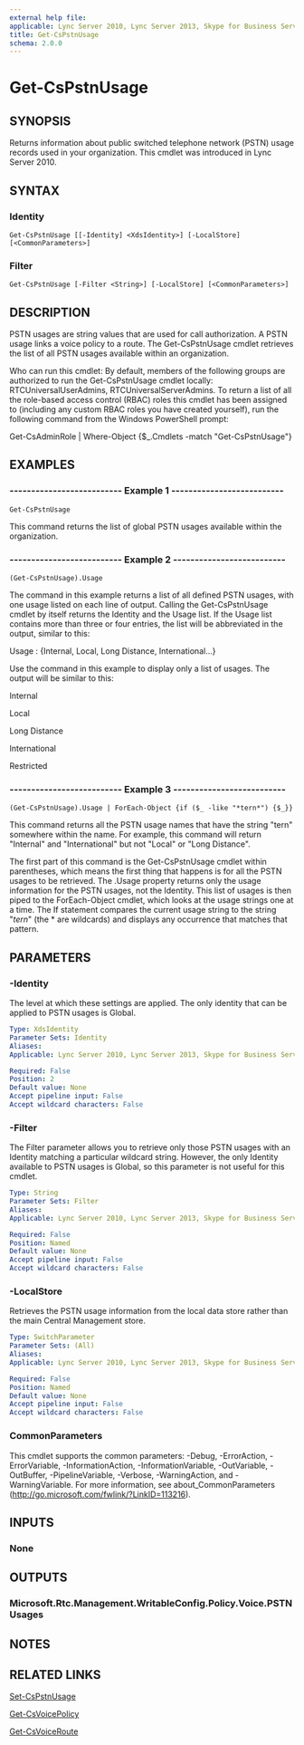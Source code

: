 ```yaml
---
external help file: 
applicable: Lync Server 2010, Lync Server 2013, Skype for Business Server 2015, Skype for Business Server 2019
title: Get-CsPstnUsage
schema: 2.0.0
---
```


# Get-CsPstnUsage

## SYNOPSIS
Returns information about public switched telephone network (PSTN) usage records used in your organization.
This cmdlet was introduced in Lync Server 2010.


## SYNTAX

### Identity
```
Get-CsPstnUsage [[-Identity] <XdsIdentity>] [-LocalStore] [<CommonParameters>]
```

### Filter
```
Get-CsPstnUsage [-Filter <String>] [-LocalStore] [<CommonParameters>]
```

## DESCRIPTION
PSTN usages are string values that are used for call authorization.
A PSTN usage links a voice policy to a route.
The Get-CsPstnUsage cmdlet retrieves the list of all PSTN usages available within an organization.

Who can run this cmdlet: By default, members of the following groups are authorized to run the Get-CsPstnUsage cmdlet locally: RTCUniversalUserAdmins, RTCUniversalServerAdmins.
To return a list of all the role-based access control (RBAC) roles this cmdlet has been assigned to (including any custom RBAC roles you have created yourself), run the following command from the Windows PowerShell prompt:

Get-CsAdminRole | Where-Object {$_.Cmdlets -match "Get-CsPstnUsage"}


## EXAMPLES

### -------------------------- Example 1 --------------------------
```
Get-CsPstnUsage
```

This command returns the list of global PSTN usages available within the organization.

### -------------------------- Example 2 --------------------------
```
(Get-CsPstnUsage).Usage
```

The command in this example returns a list of all defined PSTN usages, with one usage listed on each line of output.
Calling the Get-CsPstnUsage cmdlet by itself returns the Identity and the Usage list.
If the Usage list contains more than three or four entries, the list will be abbreviated in the output, similar to this:

Usage : {Internal, Local, Long Distance, International...}

Use the command in this example to display only a list of usages.
The output will be similar to this:

Internal

Local

Long Distance

International

Restricted

### -------------------------- Example 3 --------------------------
```
(Get-CsPstnUsage).Usage | ForEach-Object {if ($_ -like "*tern*") {$_}}
```

This command returns all the PSTN usage names that have the string "tern" somewhere within the name.
For example, this command will return "Internal" and "International" but not "Local" or "Long Distance".

The first part of this command is the Get-CsPstnUsage cmdlet within parentheses, which means the first thing that happens is for all the PSTN usages to be retrieved.
The .Usage property returns only the usage information for the PSTN usages, not the Identity.
This list of usages is then piped to the ForEach-Object cmdlet, which looks at the usage strings one at a time.
The If statement compares the current usage string to the string "*tern*" (the * are wildcards) and displays any occurrence that matches that pattern.


## PARAMETERS

### -Identity
The level at which these settings are applied.
The only identity that can be applied to PSTN usages is Global.

```yaml
Type: XdsIdentity
Parameter Sets: Identity
Aliases: 
Applicable: Lync Server 2010, Lync Server 2013, Skype for Business Server 2015, Skype for Business Server 2019

Required: False
Position: 2
Default value: None
Accept pipeline input: False
Accept wildcard characters: False
```

### -Filter
The Filter parameter allows you to retrieve only those PSTN usages with an Identity matching a particular wildcard string.
However, the only Identity available to PSTN usages is Global, so this parameter is not useful for this cmdlet.

```yaml
Type: String
Parameter Sets: Filter
Aliases: 
Applicable: Lync Server 2010, Lync Server 2013, Skype for Business Server 2015, Skype for Business Server 2019

Required: False
Position: Named
Default value: None
Accept pipeline input: False
Accept wildcard characters: False
```

### -LocalStore
Retrieves the PSTN usage information from the local data store rather than the main Central Management store.

```yaml
Type: SwitchParameter
Parameter Sets: (All)
Aliases: 
Applicable: Lync Server 2010, Lync Server 2013, Skype for Business Server 2015, Skype for Business Server 2019

Required: False
Position: Named
Default value: None
Accept pipeline input: False
Accept wildcard characters: False
```

### CommonParameters
This cmdlet supports the common parameters: -Debug, -ErrorAction, -ErrorVariable, -InformationAction, -InformationVariable, -OutVariable, -OutBuffer, -PipelineVariable, -Verbose, -WarningAction, and -WarningVariable. For more information, see about_CommonParameters (http://go.microsoft.com/fwlink/?LinkID=113216).


## INPUTS

### None


## OUTPUTS

### Microsoft.Rtc.Management.WritableConfig.Policy.Voice.PSTNUsages


## NOTES


## RELATED LINKS

[Set-CsPstnUsage](Set-CsPstnUsage.md)

[Get-CsVoicePolicy](Get-CsVoicePolicy.md)

[Get-CsVoiceRoute](Get-CsVoiceRoute.md)

